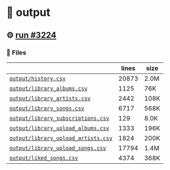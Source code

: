 # 📝  output 

## ⚙️ [run #3224](https://github.com/jwenerd/ytm-dl/actions/runs/12794840542)

### 📁 Files

|                                                                         |lines|size|
|-------------------------------------------------------------------------|-----|----|
|[`output/history.csv` ](output/history.csv)                              |20873|2.0M|
|[`output/library_albums.csv` ](output/library_albums.csv)                |1125 |76K |
|[`output/library_artists.csv` ](output/library_artists.csv)              |2442 |108K|
|[`output/library_songs.csv` ](output/library_songs.csv)                  |6717 |568K|
|[`output/library_subscriptions.csv` ](output/library_subscriptions.csv)  |129  |8.0K|
|[`output/library_upload_albums.csv` ](output/library_upload_albums.csv)  |1333 |196K|
|[`output/library_upload_artists.csv` ](output/library_upload_artists.csv)|1824 |200K|
|[`output/library_upload_songs.csv` ](output/library_upload_songs.csv)    |17794|1.4M|
|[`output/liked_songs.csv` ](output/liked_songs.csv)                      |4374 |368K|